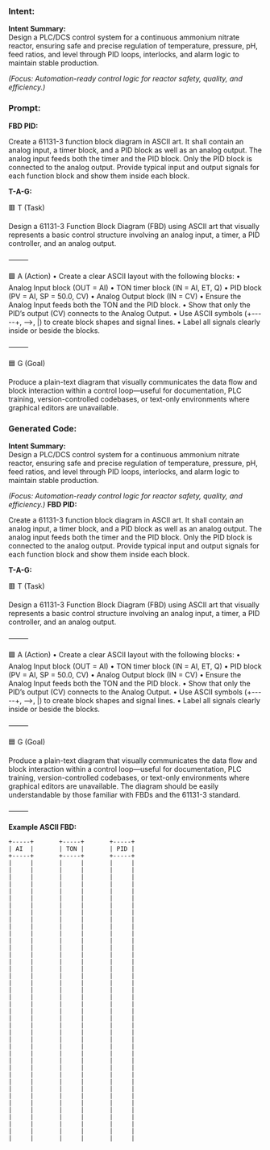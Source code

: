 ### Intent:
**Intent Summary:**  
Design a PLC/DCS control system for a continuous ammonium nitrate reactor, ensuring safe and precise regulation of temperature, pressure, pH, feed ratios, and level through PID loops, interlocks, and alarm logic to maintain stable production.  

*(Focus: Automation-ready control logic for reactor safety, quality, and efficiency.)*

### Prompt:
**FBD PID:**

Create a 61131-3 function block diagram in ASCII art. It shall contain an analog input, a timer block, and a PID block as well as an analog output. The analog input feeds both the timer and the PID block. Only the PID block is connected to the analog output. Provide typical input and output signals for each function block and show them inside each block.

**T-A-G:**

🟥 T (Task)

Design a 61131-3 Function Block Diagram (FBD) using ASCII art that visually represents a basic control structure involving an analog input, a timer, a PID controller, and an analog output.

⸻

🟩 A (Action)
	•	Create a clear ASCII layout with the following blocks:
	•	Analog Input block (OUT = AI)
	•	TON timer block (IN = AI, ET, Q)
	•	PID block (PV = AI, SP = 50.0, CV)
	•	Analog Output block (IN = CV)
	•	Ensure the Analog Input feeds both the TON and the PID block.
	•	Show that only the PID’s output (CV) connects to the Analog Output.
	•	Use ASCII symbols (+-----+, -->, |) to create block shapes and signal lines.
	•	Label all signals clearly inside or beside the blocks.

⸻

🟦 G (Goal)

Produce a plain-text diagram that visually communicates the data flow and block interaction within a control loop—useful for documentation, PLC training, version-controlled codebases, or text-only environments where graphical editors are unavailable.

### Generated Code:
**Intent Summary:**  
Design a PLC/DCS control system for a continuous ammonium nitrate reactor, ensuring safe and precise regulation of temperature, pressure, pH, feed ratios, and level through PID loops, interlocks, and alarm logic to maintain stable production.  

*(Focus: Automation-ready control logic for reactor safety, quality, and efficiency.)*
**FBD PID:**

Create a 61131-3 function block diagram in ASCII art. It shall contain an analog input, a timer block, and a PID block as well as an analog output. The analog input feeds both the timer and the PID block. Only the PID block is connected to the analog output. Provide typical input and output signals for each function block and show them inside each block.

**T-A-G:**

🟥 T (Task)

Design a 61131-3 Function Block Diagram (FBD) using ASCII art that visually represents a basic control structure involving an analog input, a timer, a PID controller, and an analog output.

⸻

🟩 A (Action)
	•	Create a clear ASCII layout with the following blocks:
	•	Analog Input block (OUT = AI)
	•	TON timer block (IN = AI, ET, Q)
	•	PID block (PV = AI, SP = 50.0, CV)
	•	Analog Output block (IN = CV)
	•	Ensure the Analog Input feeds both the TON and the PID block.
	•	Show that only the PID’s output (CV) connects to the Analog Output.
	•	Use ASCII symbols (+-----+, -->, |) to create block shapes and signal lines.
	•	Label all signals clearly inside or beside the blocks.

⸻

🟦 G (Goal)

Produce a plain-text diagram that visually communicates the data flow and block interaction within a control loop—useful for documentation, PLC training, version-controlled codebases, or text-only environments where graphical editors are unavailable. The diagram should be easily understandable by those familiar with FBDs and the 61131-3 standard.

⸻

**Example ASCII FBD:**

```
+-----+       +-----+       +-----+
| AI  |       | TON |       | PID |
+-----+       +-----+       +-----+
|     |       |     |       |     |
|     |       |     |       |     |
|     |       |     |       |     |
|     |       |     |       |     |
|     |       |     |       |     |
|     |       |     |       |     |
|     |       |     |       |     |
|     |       |     |       |     |
|     |       |     |       |     |
|     |       |     |       |     |
|     |       |     |       |     |
|     |       |     |       |     |
|     |       |     |       |     |
|     |       |     |       |     |
|     |       |     |       |     |
|     |       |     |       |     |
|     |       |     |       |     |
|     |       |     |       |     |
|     |       |     |       |     |
|     |       |     |       |     |
|     |       |     |       |     |
|     |       |     |       |     |
|     |       |     |       |     |
|     |       |     |       |     |
|     |       |     |       |     |
|     |       |     |       |     |
|     |       |     |       |     |
|     |       |     |       |     |
|     |       |     |       |     |
|     |       |     |       |     |
|     |       |     |       |     |
|     |       |     |       |     |
|     |       |     |       |     |
|     |       |     |       |     |
|     |       |     |       |     |
|     |       |     |       |     |
|     |       |     |       |     |
|     |       |     |       |     |
|     |       |     |       |     |
|     |       |     |       |     |

